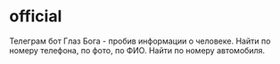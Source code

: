 # official
Телеграм бот Глаз Бога - пробив информации о человеке. Найти по номеру телефона, по фото, по ФИО. Найти по номеру автомобиля.
